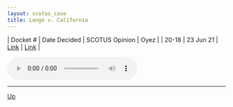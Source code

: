 ```yaml
---
layout: scotus_case
title: Lange v. California
---
```


| Docket # | Date Decided | SCOTUS Opinion | Oyez |
| 20-18 | 23 Jun 21 | [Link](https://www.supremecourt.gov/opinions/20pdf/594us1r56_7k47.pdf) | [Link](https://www.oyez.org/cases/2020/20-18) |

<audio controls>
   <source src='./resources/20-18.mp3' type='audio/mpeg'>
</audio>

<object data='./resources/20-18.pdf' type='application/pdf'></object>

---

[Up](./README.md)